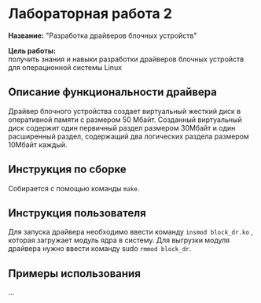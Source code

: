 # Лабораторная работа 2

**Название:** "Разработка драйверов блочных устройств"

**Цель работы:**   
получить знания и навыки разработки драйверов блочных устройств для операционной системы Linux

## Описание функциональности драйвера

Драйвер блочного устройства создает виртуальный жесткий диск в оперативной памяти с размером 50 Мбайт. Созданный виртуальный диск содержит один первичный раздел размером 30Мбайт и один расширенный раздел, содержащий два логических раздела размером 10Мбайт каждый.

## Инструкция по сборке

Собирается с помощью команды ```make```.

## Инструкция пользователя

Для запуска драйвера необходимо ввести команду ```insmod block_dr.ko``` , которая загружает модуль ядра в систему. Для выгрузки модуля драйвера нужно ввести команду sudo ```rmmod block_dr```.



## Примеры использования

...